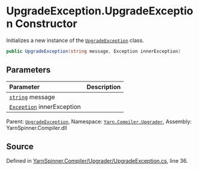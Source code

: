 # UpgradeException.UpgradeException Constructor

Initializes a new instance of the [`UpgradeException`](/api/csharp/yarn.compiler.upgrader/upgradeexception.md) class.


```csharp
public UpgradeException(string message, Exception innerException)
```

## Parameters
|Parameter|Description|
|:---|:---|
|[`string`](https://docs.microsoft.com/dotnet/api/System.String) message||
|[`Exception`](https://docs.microsoft.com/dotnet/api/System.Exception) innerException||


<div class="class-metadata">

Parent: [`UpgradeException`](/api/csharp/yarn.compiler.upgrader/upgradeexception.md), Namespace: [`Yarn.Compiler.Upgrader`](/api/csharp/yarn.compiler.upgrader/README.md), Assembly: YarnSpinner.Compiler.dll
</div>

## Source
Defined in [YarnSpinner.Compiler/Upgrader/UpgradeException.cs](https://github.com/YarnSpinnerTool/YarnSpinner//blob/develop/YarnSpinner.Compiler/Upgrader/UpgradeException.cs#L36), line 36.
